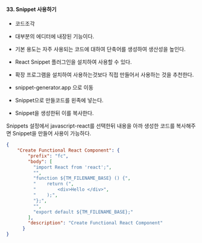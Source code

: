 #### 33. Snippet 사용하기
- 코드조각
- 대부분의 에디터에 내장된 기능이다.
- 기본 용도는 자주 사용되는 코드에 대하여 단축어를 생성하여 생산성을 높인다.

- React Snippet 플러그인을 설치하여 사용할 수 있다.
- 확장 프로그램을 설치하여 사용하는것보다 직접 만들어서 사용하는 것을 추천한다.

- snippet-generator.app 으로 이동

- Snippet으로 만들코드를 왼족에 넣는다.
- Snippet을 생성한뒤 이를 복사한다.

Snippets 설정에서 javascript-react를 선택한뒤 내용을 아까 생성한 코드를 복사해주면 Snippet을 만들어 사용이 가능하다.
```json
{
	"Create Functional React Component": {
		"prefix": "fc",
		"body": [
		  "import React from 'react';",
		  "",
		  "function ${TM_FILENAME_BASE} () {",
		  "    return (",
		  "        <div>Hello </div>",
		  "    );",
		  "};",
		  "",
		  "export default ${TM_FILENAME_BASE};"
		],
		"description": "Create Functional React Component"
	  }
}
```

